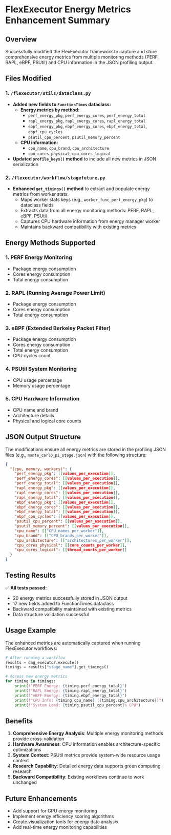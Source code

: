 # FlexExecutor Energy Metrics Enhancement Summary

## Overview
Successfully modified the FlexExecutor framework to capture and store comprehensive energy metrics from multiple monitoring methods (PERF, RAPL, eBPF, PSUtil) and CPU information in the JSON profiling output.

## Files Modified

### 1. `/flexecutor/utils/dataclass.py`
- **Added new fields to `FunctionTimes` dataclass:**
  - **Energy metrics by method:**
    - `perf_energy_pkg`, `perf_energy_cores`, `perf_energy_total`
    - `rapl_energy_pkg`, `rapl_energy_cores`, `rapl_energy_total`
    - `ebpf_energy_pkg`, `ebpf_energy_cores`, `ebpf_energy_total`, `ebpf_cpu_cycles`
    - `psutil_cpu_percent`, `psutil_memory_percent`
  - **CPU information:**
    - `cpu_name`, `cpu_brand`, `cpu_architecture`
    - `cpu_cores_physical`, `cpu_cores_logical`
- **Updated `profile_keys()` method** to include all new metrics in JSON serialization

### 2. `/flexecutor/workflow/stagefuture.py`
- **Enhanced `get_timings()` method** to extract and populate energy metrics from worker stats:
  - Maps worker stats keys (e.g., `worker_func_perf_energy_pkg`) to dataclass fields
  - Extracts data from all energy monitoring methods: PERF, RAPL, eBPF, PSUtil
  - Captures CPU hardware information from energy manager worker
  - Maintains backward compatibility with existing metrics

## Energy Methods Supported

### 1. **PERF Energy Monitoring**
- Package energy consumption
- Cores energy consumption  
- Total energy consumption

### 2. **RAPL (Running Average Power Limit)**
- Package energy consumption
- Cores energy consumption
- Total energy consumption

### 3. **eBPF (Extended Berkeley Packet Filter)**
- Package energy consumption
- Cores energy consumption  
- Total energy consumption
- CPU cycles count

### 4. **PSUtil System Monitoring**
- CPU usage percentage
- Memory usage percentage

### 5. **CPU Hardware Information**
- CPU name and brand
- Architecture details
- Physical and logical core counts

## JSON Output Structure

The modifications ensure all energy metrics are stored in the profiling JSON files (e.g., `monte_carlo_pi_stage.json`) with the following structure:

```json
{
  "(cpu, memory, workers)": {
    "perf_energy_pkg": [[values_per_execution]],
    "perf_energy_cores": [[values_per_execution]],
    "perf_energy_total": [[values_per_execution]],
    "rapl_energy_pkg": [[values_per_execution]],
    "rapl_energy_cores": [[values_per_execution]], 
    "rapl_energy_total": [[values_per_execution]],
    "ebpf_energy_pkg": [[values_per_execution]],
    "ebpf_energy_cores": [[values_per_execution]],
    "ebpf_energy_total": [[values_per_execution]],
    "ebpf_cpu_cycles": [[values_per_execution]],
    "psutil_cpu_percent": [[values_per_execution]],
    "psutil_memory_percent": [[values_per_execution]],
    "cpu_name": [["CPU_names_per_worker"]],
    "cpu_brand": [["CPU_brands_per_worker"]],
    "cpu_architecture": [["architectures_per_worker"]],
    "cpu_cores_physical": [[core_counts_per_worker]],
    "cpu_cores_logical": [[thread_counts_per_worker]]
  }
}
```

## Testing Results

✅ **All tests passed:**
- 20 energy metrics successfully stored in JSON output
- 17 new fields added to FunctionTimes dataclass
- Backward compatibility maintained with existing metrics
- Data structure validation successful

## Usage Example

The enhanced metrics are automatically captured when running FlexExecutor workflows:

```python
# After running a workflow
results = dag_executor.execute()
timings = results["stage_name"].get_timings()

# Access new energy metrics
for timing in timings:
    print(f"PERF Energy: {timing.perf_energy_total}")
    print(f"RAPL Energy: {timing.rapl_energy_total}") 
    print(f"eBPF Energy: {timing.ebpf_energy_total}")
    print(f"CPU Info: {timing.cpu_name} ({timing.cpu_architecture})")
    print(f"System Load: {timing.psutil_cpu_percent}% CPU")
```

## Benefits

1. **Comprehensive Energy Analysis**: Multiple energy monitoring methods provide cross-validation
2. **Hardware Awareness**: CPU information enables architecture-specific optimizations  
3. **System Context**: PSUtil metrics provide system-wide resource usage context
4. **Research Capability**: Detailed energy data supports green computing research
5. **Backward Compatibility**: Existing workflows continue to work unchanged

## Future Enhancements

- Add support for GPU energy monitoring
- Implement energy efficiency scoring algorithms
- Create visualization tools for energy data analysis
- Add real-time energy monitoring capabilities
